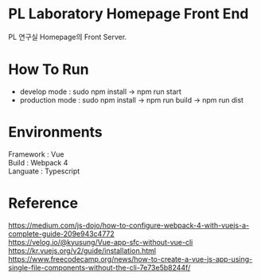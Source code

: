 # PL Laboratory Homepage Front End
PL 연구실 Homepage의 Front Server.

# How To Run
- develop mode : sudo npm install -> npm run start
- production mode : sudo npm install -> npm run build -> npm run dist

# Environments
Framework : Vue<br/>
Build : Webpack 4<br/>
Languate : Typescript

# Reference
https://medium.com/js-dojo/how-to-configure-webpack-4-with-vuejs-a-complete-guide-209e943c4772<br/>
https://velog.io/@kyusung/Vue-app-sfc-without-vue-cli<br/>
https://kr.vuejs.org/v2/guide/installation.html<br/>
https://www.freecodecamp.org/news/how-to-create-a-vue-js-app-using-single-file-components-without-the-cli-7e73e5b8244f/
